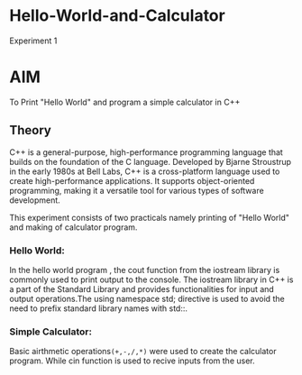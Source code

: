 # Hello-World-and-Calculator
Experiment 1
# AIM
To Print "Hello World" and program a simple calculator in C++

## Theory

C++ is a general-purpose, high-performance programming language that builds on the foundation of the C language. Developed by Bjarne Stroustrup in the early 1980s at Bell Labs, C++ is a cross-platform language used to create high-performance applications. It supports object-oriented programming, making it a versatile tool for various types of software development.

This experiment consists of two practicals namely printing of "Hello World" and making of calculator program.
### Hello World:
In the hello world program , the cout function from the iostream library is commonly used to print output to the console. The iostream library in C++ is a part of the Standard Library and provides functionalities for input and output operations.The using namespace std; directive is used to avoid the need to prefix standard library names with std::.

### Simple Calculator:
Basic airthmetic operations`(+,-,/,*)` were used to create the calculator program. While cin function is used to recive inputs from the user.
